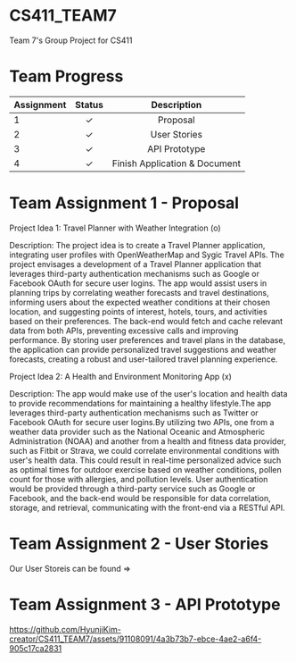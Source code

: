 # CS411_TEAM7

Team 7's Group Project for CS411

# Team Progress

| Assignment    |     Status    |  Description    | 
| ------------- |:-------------:| :-------------: | 
| 1             |  ✓           |   Proposal  | 
| 2             |  ✓           |    User Stories  | 
| 3             |  ✓           | API Prototype   | 
| 4             |  ✓          |  Finish Application & Document  | 

# Team Assignment 1 - Proposal

Project Idea 1: Travel Planner with Weather Integration (o)

Description:
The project idea is to create a Travel Planner application, integrating user profiles with OpenWeatherMap and Sygic Travel APIs.
The project envisages a development of a Travel Planner application that leverages third-party authentication mechanisms such as Google or Facebook OAuth for secure user logins. 
The app would assist users in planning trips by correlating weather forecasts and travel destinations,
informing users about the expected weather conditions at their chosen location, and suggesting points of interest, hotels, tours, and activities based on their preferences.
The back-end would fetch and cache relevant data from both APIs, preventing excessive calls and improving performance.
By storing user preferences and travel plans in the database, the application can provide personalized travel suggestions and weather forecasts,
creating a robust and user-tailored travel planning experience.


Project Idea 2: A Health and Environment Monitoring App (x)

Description: 
The app would make use of the user's location and health data to provide recommendations for maintaining a healthy lifestyle.The app leverages third-party authentication mechanisms such as Twitter or Facebook OAuth for secure user logins.By utilizing two APIs, one from a weather data provider such as the National Oceanic and Atmospheric Administration (NOAA) and another from a health and fitness data provider,
such as Fitbit or Strava, we could correlate environmental conditions with user's health data.
This could result in real-time personalized advice such as optimal times for outdoor exercise based on weather conditions, pollen count for those with allergies,
and pollution levels. User authentication would be provided through a third-party service such as Google or Facebook,
and the back-end would be responsible for data correlation, storage, and retrieval, communicating with the front-end via a RESTful API.

# Team Assignment 2 - User Stories

Our User Storeis can be found => 

# Team Assignment 3 - API Prototype

https://github.com/HyunjiKim-creator/CS411_TEAM7/assets/91108091/4a3b73b7-ebce-4ae2-a6f4-905c17ca2831

